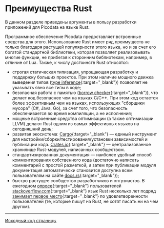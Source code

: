 # Преимущества Rust

В данном разделе приведены аргументы в пользу разработки приложений для Picodata на языке Rust.

 Программное обеспечение Picodata предоставляет встроенные средства для этого. Использование Rust имеет ряд преимуществ не только благодаря растущей популярности этого языка, но и за счет его богатой стандартной библиотеки, которая позволяет реализовывать многие функции, не прибегая к сторонним библиотекам, например, в отличие от Lua. Также, к числу достоинств Rust относятся:

- строгая статическая типизация, упрощающая разработку и поддержку больших проектов. При этом наличие мощного движка выведения типов ([type inference](https://dhghomon.github.io/easy_rust/Chapter_8.html){:target="_blank"}) позволяет не указывать явно все типы в коде;
- безопасная работа с памятью ([borrow checker](https://doc.rust-lang.org/1.8.0/book/references-and-borrowing.html){:target="_blank"}), что делает код безопаснее чем на языках C/C++. При этом код остается более эффективным чем на языках, использующих "сборщики мусора" (C#, Java, Go), за счет того, что безопасность обеспечивается во время компиляции, а не исполнения;
- мощные встроенные средства оптимизации (а также оптимизации LLVM) делают Rust одним из самых эффективных языков на сегодняшний день;
- развитая экосистема: [Cargo](https://doc.rust-lang.org/cargo/){:target="_blank"} — единый инструмент для настройки/сборки/тестирования/установки зависимостей и публикации кода. [Crates.io](https://crates.io){:target="_blank"} — централизованное хранилище Rust-модулей, написанных сообществом.
- стандартизированная документация — наиболее удобный способ комментирования собственного кода (достаточно написать комментарий с простой разметкой, и затем при публикации модуля документация автоматически становится доступна всем пользователям на сайте [docs.rs](https://docs.rs){:target="_blank"});
- быстро растущее сообщество разработчиков и энтузиастов. В ежегодном [опросе](https://insights.stackoverflow.com/survey/2021){:target="_blank"} пользователей [stackoverflow.com](https://stackoverflow.com){:target="_blank"} язык Rust несколько лет подряд [занимает первое место](https://stackoverflow.blog/2020/06/05/why-the-developers-who-use-rust-love-it-so-much){:target="_blank"} по удовлетворенности пользователей (те, которые пишут на Rust, не хотят писать ни на чем другом).

---
[Исходный код страницы](https://git.picodata.io/picodata/picodata/docs/-/blob/main/docs/benefits_rust.md)
